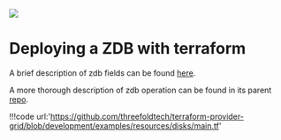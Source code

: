 

![ ](./img/terraform_.png)

# Deploying a ZDB with terraform

A brief description of zdb fields can be found [here](https://github.com/threefoldtech/terraform-provider-grid/blob/development/docs/resources/deployment.md#nested-schema-for-zdbs). 

A more thorough description of zdb operation can be found in its parent [repo](https://github.com/threefoldtech/0-db).

!!!code url:'https://github.com/threefoldtech/terraform-provider-grid/blob/development/examples/resources/disks/main.tf'


